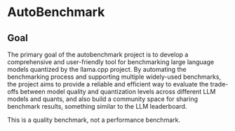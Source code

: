 # AutoBenchmark

## Goal

The primary goal of the autobenchmark project is to develop a comprehensive and user-friendly tool for benchmarking large language models quantized by the llama.cpp project. By automating the benchmarking process and supporting multiple widely-used benchmarks, the project aims to provide a reliable and efficient way to evaluate the trade-offs between model quality and quantization levels across different LLM models and quants, and also build a community space for sharing benchmark results, something similar to the LLM leaderboard.

This is a quality benchmark, not a performance benchmark.



